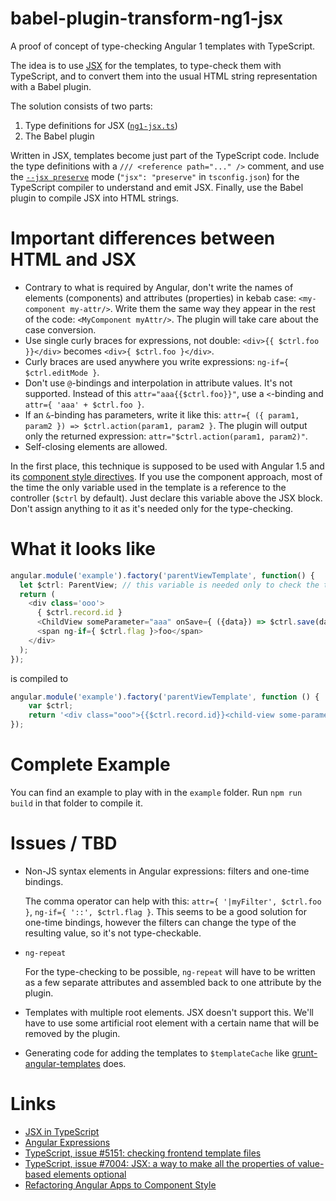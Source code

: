 # babel-plugin-transform-ng1-jsx

A proof of concept of type-checking Angular 1 templates with TypeScript.

The idea is to use [JSX](https://facebook.github.io/jsx/) for the templates, to type-check them with TypeScript, and to convert them into the usual HTML string representation with a Babel plugin.

The solution consists of two parts:

1. Type definitions for JSX ([`ng1-jsx.ts`](ng1-jsx.ts))
2. The Babel plugin

Written in JSX, templates become just part of the TypeScript code. Include the type definitions with a `/// <reference path="..." />` comment, and use the [`--jsx preserve`](https://github.com/Microsoft/TypeScript/wiki/JSX) mode (`"jsx": "preserve"` in `tsconfig.json`) for the TypeScript compiler to understand and emit JSX. Finally, use the Babel plugin to compile JSX into HTML strings.

# Important differences between HTML and JSX

* Contrary to what is required by Angular, don't write the names of elements (components) and attributes (properties) in kebab case: `<my-component my-attr/>`. Write them the same way they appear in the rest of the code: `<MyComponent myAttr/>`. The plugin will take care about the case conversion.
* Use single curly braces for expressions, not double: `<div>{{ $ctrl.foo }}</div>` becomes `<div>{ $ctrl.foo }</div>`.
* Curly braces are used anywhere you write expressions: `ng-if={ $ctrl.editMode }`.
* Don't use `@`-bindings and interpolation in attribute values. It's not supported. Instead of this `attr="aaa{{$ctrl.foo}}"`, use a `<`-binding and `attr={ 'aaa' + $ctrl.foo }`.
* If an `&`-binding has parameters, write it like this: `attr={ ({ param1, param2 }) => $ctrl.action(param1, param2 }`. The plugin will output only the returned expression: `attr="$ctrl.action(param1, param2)"`.
* Self-closing elements are allowed.

In the first place, this technique is supposed to be used with Angular 1.5 and its [component style directives](https://docs.angularjs.org/guide/component). If you use the component approach, most of the time the only variable used in the template is a reference to the controller (`$ctrl` by default). Just declare this variable above the JSX block. Don't assign anything to it as it's needed only for the type-checking.

# What it looks like

```ts
angular.module('example').factory('parentViewTemplate', function() {
  let $ctrl: ParentView; // this variable is needed only to check the types
  return (
    <div class='ooo'>
      { $ctrl.record.id }
      <ChildView someParameter="aaa" onSave={ ({data}) => $ctrl.save(data) } />
      <span ng-if={ $ctrl.flag }>foo</span>
    </div>
  );
});
```

is compiled to

```js
angular.module('example').factory('parentViewTemplate', function () {
    var $ctrl;
    return '<div class="ooo">{{$ctrl.record.id}}<child-view some-parameter="\'aaa\'" on-save="$ctrl.save(data)"></child-view><span ng-if="$ctrl.flag">foo</span></div>';
});
```

# Complete Example

You can find an example to play with in the `example` folder. Run `npm run build` in that folder to compile it.

# Issues / TBD

* Non-JS syntax elements in Angular expressions: filters and one-time bindings.

  The comma operator can help with this: `attr={ '|myFilter', $ctrl.foo }`, `ng-if={ '::', $ctrl.flag }`. This seems to be a good solution for one-time bindings, however the filters can change the type of the resulting value, so it's not type-checkable.

* `ng-repeat`

  For the type-checking to be possible, `ng-repeat` will have to be written as a few separate attributes and assembled back to one attribute by the plugin.

* Templates with multiple root elements. JSX doesn't support this. We'll have to use some artificial root element with a certain name that will be removed by the plugin.

* Generating code for adding the templates to `$templateCache` like [grunt-angular-templates](https://github.com/ericclemmons/grunt-angular-templates) does.

# Links

* [JSX in TypeScript](https://github.com/Microsoft/TypeScript/wiki/JSX)
* [Angular Expressions](https://docs.angularjs.org/guide/expression)
* [TypeScript, issue #5151: checking frontend template files](https://github.com/Microsoft/TypeScript/issues/5151)
* [TypeScript, issue #7004: JSX: a way to make all the properties of value-based elements optional](https://github.com/Microsoft/TypeScript/issues/7004)
* [Refactoring Angular Apps to Component Style](http://teropa.info/blog/2015/10/18/refactoring-angular-apps-to-components.html)
